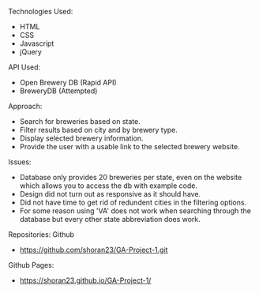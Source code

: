 Technologies Used: 
- HTML
- CSS
- Javascript
- jQuery

API Used:
- Open Brewery DB (Rapid API)
- BreweryDB (Attempted)


Approach:
- Search for breweries based on state.
- Filter results based on city and by brewery type.
- Display selected brewery information.
- Provide the user with a usable link to the selected brewery website.


Issues:
- Database only provides 20 breweries per state, even on the website which allows you to access the db with example code.
- Design did not turn out as responsive as it should have.
- Did not have time to get rid of redundent cities in the filtering options.
- For some reason using 'VA' does not work when searching through the database but every other state abbreviation does work.


Repositories:
Github
- https://github.com/shoran23/GA-Project-1.git

Github Pages:
- https://shoran23.github.io/GA-Project-1/